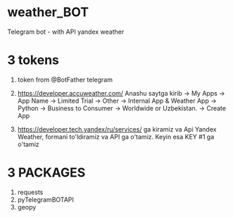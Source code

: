 # weather_BOT
Telegram bot - with API yandex weather
# 3 tokens 

1) token from @BotFather telegram

2) https://developer.accuweather.com/ Anashu saytga kirib -> My Apps -> App Name -> Limited Trial -> Other -> Internal App & Weather App -> Python -> Business to Consumer -> Worldwide or Uzbekistan. -> Create App

3) https://developer.tech.yandex/ru/services/ ga kiramiz va Api Yandex Weather, formani to'ldiramiz va API ga o'tamiz. Keyin esa KEY #1 ga o'tamiz

# 3 PACKAGES

1) requests
2) pyTelegramBOTAPI
3) geopy
